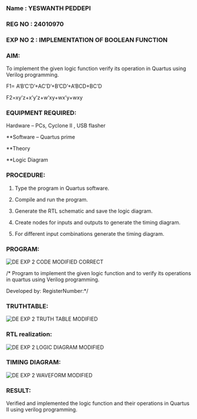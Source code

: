 ### Name : YESWANTH PEDDEPI
### REG NO : 24010970
### EXP NO 2 : IMPLEMENTATION OF BOOLEAN FUNCTION 

### AIM:

To implement the given logic function verify its operation in Quartus using Verilog programming.

F1= A’B’C’D’+AC’D’+B’CD’+A’BCD+BC’D 

F2=xy’z+x’y’z+w’xy+wx’y+wxy

### EQUIPMENT REQUIRED:

Hardware – PCs, Cyclone II , USB flasher

**Software – Quartus prime

**Theory

**Logic Diagram

### PROCEDURE:

1.	Type the program in Quartus software.

2.	Compile and run the program.

3.	Generate the RTL schematic and save the logic diagram.

4.	Create nodes for inputs and outputs to generate the timing diagram.

5.	For different input combinations generate the timing diagram.


### PROGRAM:
![DE EXP 2 CODE MODIFIED CORRECT](https://github.com/user-attachments/assets/69765bf2-6e76-416f-bc2a-eae129a98427)

/* Program to implement the given logic function and to verify its operations in quartus using Verilog programming. 

Developed by: RegisterNumber:*/

### TRUTHTABLE:

![DE EXP 2 TRUTH TABLE MODIFIED](https://github.com/user-attachments/assets/62ccd469-8683-415a-81d2-3d0e34f0ec2b)

### RTL realization:

![DE EXP 2 LOGIC DIAGRAM MODIFIED](https://github.com/user-attachments/assets/a793cce7-5c0a-46e6-93a9-6793751a6fb4)


### TIMING DIAGRAM:
![DE EXP 2 WAVEFORM MODIFIED](https://github.com/user-attachments/assets/11e77678-0d04-4012-8c9e-2bb801103c87)


### RESULT:

Verified and implemented the logic function and their operations in Quartus II using verilog programming.

